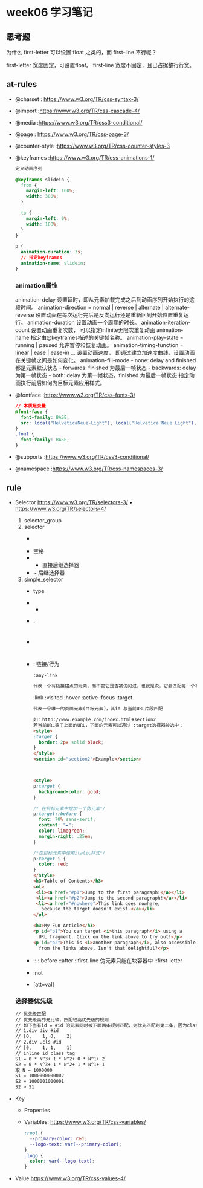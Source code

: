 # week06 学习笔记

## 思考题
为什么 first-letter 可以设置 float 之类的，而 first-line 不行呢？

first-letter 宽度固定，可设置float。
first-line 宽度不固定，且已占据整行行宽。
 
## at-rules

- @charset : https://www.w3.org/TR/css-syntax-3/
- @import :https://www.w3.org/TR/css-cascade-4/
- @media :https://www.w3.org/TR/css3-conditional/


- @page : https://www.w3.org/TR/css-page-3/
- @counter-style :https://www.w3.org/TR/css-counter-styles-3
- @keyframes :https://www.w3.org/TR/css-animations-1/

    ```css
    定义动画序列
    
    @keyframes slidein {
      from {
        margin-left: 100%;
        width: 300%; 
      }
    
      to {
        margin-left: 0%;
        width: 100%;
      }
    }
    
    p {
      animation-duration: 3s;
      // 指定keyframes
      animation-name: slidein;
    }
    ```

    ### animation属性    
    animation-delay
    设置延时，即从元素加载完成之后到动画序列开始执行的这段时间。
    animation-direction = normal | reverse | alternate | alternate-reverse
    设置动画在每次运行完后是反向运行还是重新回到开始位置重复运行。
    animation-duration
    设置动画一个周期的时长。
    animation-iteration-count
    设置动画重复次数， 可以指定infinite无限次重复动画
    animation-name
    指定由@keyframes描述的关键帧名称。
    animation-play-state = running | paused
    允许暂停和恢复动画。
    animation-timing-function = linear | ease | ease-in ...
    设置动画速度， 即通过建立加速度曲线，设置动画在关键帧之间是如何变化。
    animation-fill-mode
        - none: delay and finished 都是元素默认状态
        - forwards: finished 为最后一帧状态
        - backwards: delay 为第一帧状态
        - both: delay 为第一帧状态，finished 为最后一帧状态
    指定动画执行前后如何为目标元素应用样式。

- @fontface :https://www.w3.org/TR/css-fonts-3/
    ```css
    // 本质是变量
    @font-face {
      font-family: BASE;
      src: local("HelveticaNeue-Light"), local("Helvetica Neue Light"),  local("PingFang SC"), local("Microsoft YaHei"), local(sans-serif);
    }
    .font {
      font-family: BASE;
    }
    ```
- @supports :https://www.w3.org/TR/css3-conditional/
- @namespace :https://www.w3.org/TR/css-namespaces-3/

## rule

- Selector https://www.w3.org/TR/selectors-3/ • https://www.w3.org/TR/selectors-4/
    1. selector_group
    2. selector
       - >
       - 空格
       - + 直接后继选择器
       - ~ 后继选择器
    3. simple_selector
       - type
       - *
       - . 
       - # 
       - : 链接/行为 
       
             :any-link 
            
            ```html
            代表一个有链接锚点的元素，而不管它是否被访问过，也就是说，它会匹配每一个有 href 属性的 <a>、<area> 或 <link> 元素。因此，它会匹配到所有的 :link 或 :visited
            ```


            :link :visited 
            :hover
            :active
            :focus
            :target
            
            ```html
            代表一个唯一的页面元素(目标元素)，其id 与当前URL片段匹配
    
            如：http://www.example.com/index.html#section2
            若当前URL等于上面的URL，下面的元素可以通过 :target选择器被选中： 
            <style>
            :target {
              border: 2px solid black;
            }
            </style>
            <section id="section2">Example</section>
        
            

            <style>
            p:target {
              background-color: gold;
            }
            
            /* 在目标元素中增加一个伪元素*/
            p:target::before {
              font: 70% sans-serif;
              content: "►";
              color: limegreen;
              margin-right: .25em;
            }
            
            /*在目标元素中使用italic样式*/
            p:target i {
              color: red;
            }
            </style>
            <h3>Table of Contents</h3>
            <ol>
             <li><a href="#p1">Jump to the first paragraph!</a></li>
             <li><a href="#p2">Jump to the second paragraph!</a></li>
             <li><a href="#nowhere">This link goes nowhere,
               because the target doesn't exist.</a></li>
            </ol>
            
            <h3>My Fun Article</h3>
            <p id="p1">You can target <i>this paragraph</i> using a
              URL fragment. Click on the link above to try out!</p>
            <p id="p2">This is <i>another paragraph</i>, also accessible
              from the links above. Isn't that delightful?</p>
            ```


       - ::
        ::before
        ::after
        ::first-line 伪元素只能在块容器中
        ::first-letter
       - :not
       - [att=val]
       
    ### 选择器优先级
    ```html
    // 优先级匹配
    // 优先级高的先比较，匹配较高优先级的规则
    // 如下当有id = #id 的元素同时被下面两条规则匹配，则优先匹配到第二条，因为class优先级比tag高
    // 1.div div #id
    // [0,    1, 0,    2]
    // 2.div .cls #id
    // [0,    1, 1,    1]
    // inline id class tag
    S1 = 0 * N^3+ 1 * N^2+ 0 * N^1+ 2
    S2 = 0 * N^3+ 1 * N^2+ 1 * N^1+ 1
    取 N = 1000000
    S1 = 1000000000002
    S2 = 1000001000001
    S2 > S1
    ```
- Key
    - Properties
    - Variables: https://www.w3.org/TR/css-variables/
    
        ```css
        :root {
          --primary-color: red;
          --logo-text: var(--primary-color);
        }
        .logo {
          color: var(--logo-text);
        }
        ```
    
- Value https://www.w3.org/TR/css-values-4/
